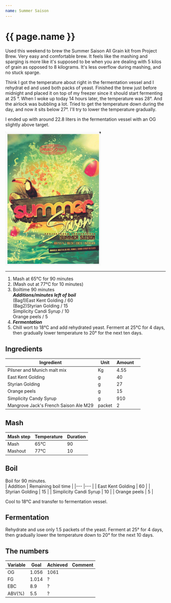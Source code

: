 ```yaml
---
name: Summer Saison
---
```


# {{ page.name }}

Used this weekend to brew the Summer Saison All Grain kit from Project Brew. Very easy and comfortable brew. It feels like the mashing and sparging is more
like it's supposed to be when you are dealing with 5 kilos of grain as opposed to 8 kilograms. It's less overflow during mashing, and no stuck sparge.

Think I got the temperature about right in the fermentation vessel and I rehydrat ed and used both packs of yeast. Finished the brew just before midnight and placed it on top of my freezer since it should start fermenting at 25 &deg;. When I woke up today 14 hours later, the temperature was 28&deg;. And the airlock was bubbling a lot. Tried to get the temperature down during the day, and now it sits below 27&deg;. I'll try to lower the temperature gradually.

I ended up with around 22.8 liters in the fermentation vessel with an OG slightly above target.

<img src="summersaison.png" alt="drawing" width="300"/>

---

1. Mash at 65&deg;C for 90 minutes
2. (Mash out at 77&deg;C for 10 minutes)            
3. Boiltime 90 minutes                               
    ***Additions/minutes left of boil***              
        (Bag1)East Kent Golding           / 60            
        (Bag2)Styrian Golding             / 15            
        Simplicity Candi Syrup            / 10            
        Orange peels                      / 5             
 4. ***Fermentation***                                
9. Chill wort to 18&deg;C and add rehydrated yeast. Ferment at 25&deg;C for 4    days, then gradually lower temperature to 20&deg; for the next ten days. 


## Ingredients

| Ingredient  	                        | Unit   	| Amount  	|   	|
|---	                                |---	    |---	    |---	|
| Pilsner and Munich malt mix           | Kg  	    | 4.55  	|   	|
| East Kent Golding  	                | g  	    | 40  	    |   	|
| Styrian Golding  	                    | g     	| 27  	    |   	|
| Orange peels  	                    | g  	    | 15  	    |   	|
| Simplicity  Candy Syrup               | g  	    | 910  	    |   	|
| Mangrove Jack's French Saison Ale M29 | packet  	| 2  	    |   	|

## Mash  

| Mash step     | Temperature   | Duration  |
|---            |---            |---        |
| Mash          | 65&deg;C      | 90        |
| Mashout       | 77&deg;C      | 10        |


## Boil

Boil for 90 minutes.  
| Addition                  | Remaining boil time   | 
|---                        |---                    |
| East Kent Golding         | 60                    |
| Styrian Golding           | 15                    |
| Simplicity Candi Syrup    | 10                    |
| Orange peels              | 5                     |

Cool to 18&deg;C and transfer to fermentation vessel. 

## Fermentation
Rehydrate and use only 1.5 packets of the yeast. Ferment at 25&deg; for 4 days, then gradually lower the temperature down to 20&deg; for the next 10 days.

## The numbers

| Variable  	| Goal 	    | Achieved 	| Comment  	|
|---	        |---	    |---	    |---	    |
| OG  	        | 1.056 	| 1061 	    |   	    |
| FG  	        | 1.014 	| ?  	    |   	    |
| EBC  	        | 8.9  	    | ?  	    |      	    |
| ABV(%)        | 5.5  	    | ?  	    |   	    |

